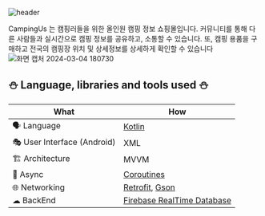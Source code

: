 ![header](https://capsule-render.vercel.app/api?type=waving&height=300&color=80471C&text=CampingUs🏕&section=header&reversal=false)

CampingUs 는 캠핑러들을 위한 올인원 캠핑 정보 쇼핑몰입니다.
커뮤니티를 통해 다른 사람들과 실시간으로 캠핑 정보를 공유하고, 소통할 수 있습니다. 또, 캠핑 용품을 구매하고 전국의 캠핑장 위치 및 상세정보를 상세하게 확인할 수 있습니다
![화면 캡처 2024-03-04 180730](https://github.com/Ganghyungoo/CampingUs/assets/104668071/6306c08a-5880-4afe-99b4-dc0316abbb97)

## :snowman: Language, libraries and tools used :snowman:
| What | How |
| --- | --- |
| 🗣 Language | [Kotlin](https://kotlinlang.org/) |
| 🎭 User Interface (Android) | XML |
| 🏗 Architecture | MVVM |
| 🌊 Async | [Coroutines](https://kotlinlang.org/docs/coroutines-overview.html) |
| 🌐 Networking | [Retrofit](https://square.github.io/retrofit/), [Gson](https://github.com/google/gson) |
| ☁ BackEnd |[Firebase RealTime Database](https://firebase.google.com/docs/database?hl=ko)|
